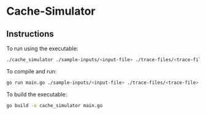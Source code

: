 # Cache-Simulator

## Instructions

To run using the executable:
```bash
./cache_simulator ./sample-inputs/<input-file> ./trace-files/<trace-file>
```

To compile and run:
```bash
go run main.go ./sample-inputs/<input-file> ./trace-files/<trace-file>
```

To build the executable:
```bash
go build -o cache_simulator main.go
```
